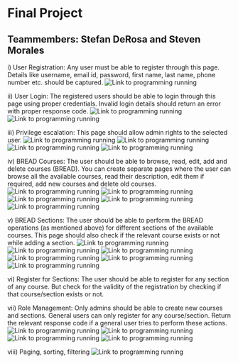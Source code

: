# Final Project
## Teammembers: Stefan DeRosa and Steven Morales

i) User Registration: Any user must be able to register through this page. Details like username, email id, password, first name, last name, phone number etc. should be captured.
![Link to programming running](https://github.com/countyflipper/SchoolAPIIS690/blob/master/SchoolAPI/screenshots/Project1.PNG)

ii) User Login: The registered users should be able to login through this page using proper credentials. Invalid login details should return an error with proper response code.
![Link to programming running](https://github.com/countyflipper/SchoolAPIIS690/blob/master/SchoolAPI/screenshots/Project2-1.PNG)
![Link to programming running](https://github.com/countyflipper/SchoolAPIIS690/blob/master/SchoolAPI/screenshots/Project2-2.PNG)

iii) Privilege escalation: This page should allow admin rights to the selected user.
![Link to programming running](https://github.com/countyflipper/SchoolAPIIS690/blob/master/SchoolAPI/screenshots/Project3-1.PNG)
![Link to programming running](https://github.com/countyflipper/SchoolAPIIS690/blob/master/SchoolAPI/screenshots/Project3-2.PNG)
![Link to programming running](https://github.com/countyflipper/SchoolAPIIS690/blob/master/SchoolAPI/screenshots/Project3-3.PNG)
![Link to programming running](https://github.com/countyflipper/SchoolAPIIS690/blob/master/SchoolAPI/screenshots/Project3-4.PNG)

iv) BREAD Courses: The user should be able to browse, read, edit, add and delete courses (BREAD). You can create separate pages where the user can browse all the available courses, read their description, edit them if required, add new courses and delete old courses.
![Link to programming running](https://github.com/countyflipper/SchoolAPIIS690/blob/master/SchoolAPI/screenshots/Project4-1BR.PNG)
![Link to programming running](https://github.com/countyflipper/SchoolAPIIS690/blob/master/SchoolAPI/screenshots/Project4-2BR.PNG)
![Link to programming running](https://github.com/countyflipper/SchoolAPIIS690/blob/master/SchoolAPI/screenshots/Project4-3E.PNG)
![Link to programming running](https://github.com/countyflipper/SchoolAPIIS690/blob/master/SchoolAPI/screenshots/Project4-4A.PNG)
![Link to programming running](https://github.com/countyflipper/SchoolAPIIS690/blob/master/SchoolAPI/screenshots/Project4-5D.PNG)

v) BREAD Sections: The user should be able to perform the BREAD operations (as mentioned above) for different sections of the available courses. This page should also check if the relevant course exists or not while adding a section.
![Link to programming running](https://github.com/countyflipper/SchoolAPIIS690/blob/master/SchoolAPI/screenshots/Project5-1BR.PNG)
![Link to programming running](https://github.com/countyflipper/SchoolAPIIS690/blob/master/SchoolAPI/screenshots/Project5-2BR.PNG)
![Link to programming running](https://github.com/countyflipper/SchoolAPIIS690/blob/master/SchoolAPI/screenshots/Project5-3E.PNG)
![Link to programming running](https://github.com/countyflipper/SchoolAPIIS690/blob/master/SchoolAPI/screenshots/Project5-4E.PNG)
![Link to programming running](https://github.com/countyflipper/SchoolAPIIS690/blob/master/SchoolAPI/screenshots/Project5-5A.PNG)
![Link to programming running](https://github.com/countyflipper/SchoolAPIIS690/blob/master/SchoolAPI/screenshots/Project5-6D.PNG)

vi) Register for Sections: The user should be able to register for any section of any course. But check for the validity of the registration by checking if that course/section exists or not.

vii) Role Management: Only admins should be able to create new courses and sections. General users can only register for any course/section. Return the relevant response code if a general user tries to perform these actions.
![Link to programming running](https://github.com/countyflipper/SchoolAPIIS690/blob/master/SchoolAPI/screenshots/Project7-1.PNG)
![Link to programming running](https://github.com/countyflipper/SchoolAPIIS690/blob/master/SchoolAPI/screenshots/Project7-2.PNG)
![Link to programming running](https://github.com/countyflipper/SchoolAPIIS690/blob/master/SchoolAPI/screenshots/Project7-3.PNG)
![Link to programming running](https://github.com/countyflipper/SchoolAPIIS690/blob/master/SchoolAPI/screenshots/Project7-4.PNG)

viii) Paging, sorting, filtering
![Link to programming running](https://github.com/countyflipper/SchoolAPIIS690/blob/master/SchoolAPI/screenshots/projectFiltering,searching,sorting.PNG)
